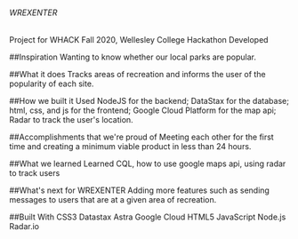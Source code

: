 ###### WREXENTER
Project for WHACK Fall 2020, Wellesley College Hackathon 
Developed 

##Inspiration
Wanting to know whether our local parks are popular.

##What it does
Tracks areas of recreation and informs the user of the popularity of each site.

##How we built it
Used NodeJS for the backend; DataStax for the database; html, css, and js for the frontend; Google Cloud Platform for the map api; Radar to track the user's location.

##Accomplishments that we're proud of
Meeting each other for the first time and creating a minimum viable product in less than 24 hours.

##What we learned
Learned CQL, how to use google maps api, using radar to track users

##What's next for WREXENTER
Adding more features such as sending messages to users that are at a given area of recreation.

##Built With
CSS3
Datastax Astra
Google Cloud
HTML5
JavaScript
Node.js
Radar.io

